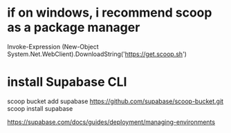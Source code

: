 # if on windows, i recommend scoop as a package manager

Invoke-Expression (New-Object System.Net.WebClient).DownloadString('https://get.scoop.sh')

# install Supabase CLI

scoop bucket add supabase https://github.com/supabase/scoop-bucket.git
scoop install supabase

https://supabase.com/docs/guides/deployment/managing-environments
